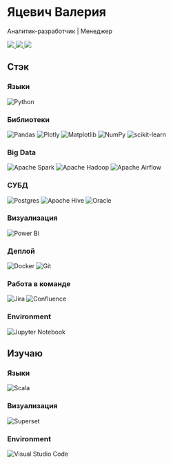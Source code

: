 # Яцевич Валерия
Аналитик-разработчик | Менеджер 

<a href="mailto:lerayatsevich@gmail.com">
    <img src="https://img.shields.io/badge/-Email-red?style=flat-square&logo=gmail&logoColor=white">
</a>

<a href="https://t.me/LERABARNARD">
    <img src="https://img.shields.io/badge/Telegram-blue?style=flat-square&logo=Telegram&labelColor=blue&link=https%3A%2F%2Ft.me%2FLERABARNARD">
</a>

<a href="https://wa.me/qr/VKF4W42OBOVEK1">
    <img src="https://img.shields.io/badge/-WhatsApp-lightgrey?style=flat-square&logo=WhatsApp&link=https%3A%2F%2Fwa.me%2Fqr%2FVKF4W42OBOVEK1">
</a>


## Стэк
### Языки
![Python](https://img.shields.io/badge/python-3670A0?style=for-the-badge&logo=python&logoColor=ffdd54)
### Библиотеки
![Pandas](https://img.shields.io/badge/pandas-%23150458.svg?style=for-the-badge&logo=pandas&logoColor=white) 
![Plotly](https://img.shields.io/badge/Plotly-%233F4F75.svg?style=for-the-badge&logo=plotly&logoColor=white) 
![Matplotlib](https://img.shields.io/badge/Matplotlib-%23ffffff.svg?style=for-the-badge&logo=Matplotlib&logoColor=black)
![NumPy](https://img.shields.io/badge/numpy-%23013243.svg?style=for-the-badge&logo=numpy&logoColor=white) 
![scikit-learn](https://img.shields.io/badge/scikit--learn-%23F7931E.svg?style=for-the-badge&logo=scikit-learn&logoColor=white) 
### Big Data
![Apache Spark](https://img.shields.io/badge/Apache%20Spark-FDEE21?style=for-the-badge&logo=apachespark&logoColor=black)
![Apache Hadoop](https://img.shields.io/badge/Apache%20Hadoop-66CCFF?style=for-the-badge&logo=apachehadoop&logoColor=black)
![Apache Airflow](https://img.shields.io/badge/Apache%20Airflow-017CEE?style=for-the-badge&logo=Apache%20Airflow&logoColor=white)
### СУБД
![Postgres](https://img.shields.io/badge/postgres-%23316192.svg?style=for-the-badge&logo=postgresql&logoColor=white)
![Apache Hive](https://img.shields.io/badge/Apache%20Hive-FDEE21?style=for-the-badge&logo=apachehive&logoColor=black)
![Oracle](https://img.shields.io/badge/Oracle-F80000?style=for-the-badge&logo=oracle&logoColor=white)
### Визуализация
![Power Bi](https://img.shields.io/badge/power_bi-F2C811?style=for-the-badge&logo=powerbi&logoColor=black)
### Деплой
![Docker](https://img.shields.io/badge/docker-%230db7ed.svg?style=for-the-badge&logo=docker&logoColor=white)
![Git](https://img.shields.io/badge/git-%23F05033.svg?style=for-the-badge&logo=git&logoColor=white)
### Работа в команде
![Jira](https://img.shields.io/badge/jira-%230A0FFF.svg?style=for-the-badge&logo=jira&logoColor=white)
![Confluence](https://img.shields.io/badge/confluence-%23172BF4.svg?style=for-the-badge&logo=confluence&logoColor=white)
### Environment
![Jupyter Notebook](https://img.shields.io/badge/jupyter-%23FA0F00.svg?style=for-the-badge&logo=jupyter&logoColor=white)
## Изучаю
### Языки
![Scala](https://img.shields.io/badge/scala-%23DC322F.svg?style=for-the-badge&logo=scala&logoColor=white)
### Визуализация
![Superset](https://img.shields.io/badge/Superset-%23ffffff.svg?style=for-the-badge&logo=Superset&logoColor=darkgrey)
### Environment
![Visual Studio Code](https://img.shields.io/badge/Visual%20Studio%20Code-0078d7.svg?style=for-the-badge&logo=visual-studio-code&logoColor=white)



